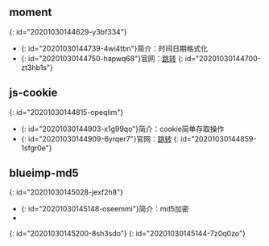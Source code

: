 ## moment
{: id="20201030144629-y3bf334"}

* {: id="20201030144739-4wi4tbn"}简介：时间日期格式化
* {: id="20201030144750-hapwq68"}官网：[跳转](http://momentjs.cn/)
{: id="20201030144700-zt3hb1s"}

## js-cookie
{: id="20201030144815-opeqlim"}

* {: id="20201030144903-x1g99qo"}简介：cookie简单存取操作
* {: id="20201030144909-6yrqer7"}官网：[跳转](https://www.npmjs.com/package/js-cookie)
{: id="20201030144859-1sfgr0e"}

## blueimp-md5
{: id="20201030145028-jexf2h8"}

* {: id="20201030145148-oseemmi"}简介：md5加密
*
{: id="20201030145200-8sh3sdo"}
{: id="20201030145144-7z0q0zo"}
